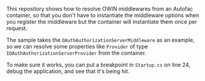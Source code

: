 This repository shows how to resolve OWIN middlewares from an Autofac container, so that you don't have to instantiate the middleware options when you register the middleware but the container will instantiate them once per request.

The sample takes the `OAuthAuthorizationServerMiddleware` as an example, so we can resolve some properties like `Provider` of type `IOAuthAuthorizationServerProvider` from the container.

To make sure it works, you can put a breakpoint in `Startup.cs` on line 24, debug the application, and see that it's being hit.
